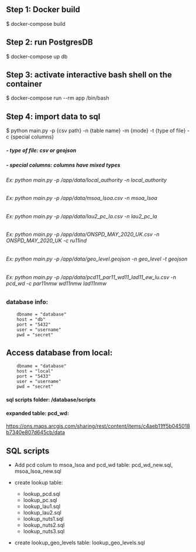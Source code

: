 
## Step 1: Docker build
$ docker-compose build
## Step 2: run PostgresDB
$ docker-compose up db
## Step 3: activate interactive bash shell on the container
$ docker-compose run --rm app /bin/bash
## Step 4: import data to sql
$ python main.py -p {csv path} -n {table name} -m {mode} -t {type of file} -c {special columns}

##### - type of file: csv or geojson
##### - special columns: columns have mixed types

###### Ex: python main.py -p /app/data/local_authority -n local_authority
###### Ex: python main.py -p /app/data/msoa_lsoa.csv -n msoa_lsoa
###### Ex: python main.py -p /app/data/lau2_pc_la.csv -n lau2_pc_la
###### Ex: python main.py -p /app/data/ONSPD_MAY_2020_UK.csv -n ONSPD_MAY_2020_UK -c ru11ind
###### Ex: python main.py -p /app/data/geo_level.geojson -n geo_level -t geojson
###### Ex: python main.py -p /app/data/pcd11_par11_wd11_lad11_ew_lu.csv -n pcd_wd -c par11nmw wd11nmw lad11nmw



### database info:         
        dbname = "database"
        host = "db"
        port = "5432"
        user = "username"
        pwd = "secret"
        
## Access database from local:
        dbname = "database"
        host = "local"
        port = "5433"
        user = "username"
        pwd = "secret"
        
#### sql scripts folder: /database/scripts
#### expanded table: pcd_wd: 
https://ons.maps.arcgis.com/sharing/rest/content/items/c4aeb11ff5b045018b7340e807d645cb/data


## SQL scripts
+ Add pcd colum to msoa_lsoa and pcd_wd table: pcd_wd_new.sql, msoa_lsoa_new.sql

+ create lookup table:
    - lookup_pcd.sql
    - lookup_pc.sql
    - lookup_lau1.sql
    - lookup_lau2.sql
    - lookup_nuts1.sql
    - lookup_nuts2.sql
    - lookup_nuts3.sql
 
+ create lookup_geo_levels table: lookup_geo_levels.sql


